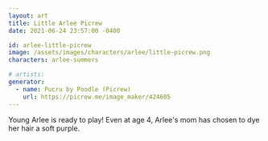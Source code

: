 ```yaml
---
layout: art
title: Little Arlee Picrew
date: 2021-06-24 23:57:00 -0400

id: arlee-little-picrew
image: /assets/images/characters/arlee/little-picrew.png
characters: arlee-summers

# artists:
generator:
  - name: Pucru by Poodle (Picrew)
    url: https://picrew.me/image_maker/424605
---
```

Young Arlee is ready to play! Even at age 4, Arlee's mom has chosen to dye her
hair a soft purple.
